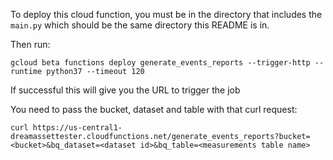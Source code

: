 To deploy this cloud function, you must be in the directory that includes the `main.py` which
should be the same directory this README is in.

Then run:

```
gcloud beta functions deploy generate_events_reports --trigger-http --runtime python37 --timeout 120
```

If successful this will give you the URL to trigger the job

You need to pass the bucket, dataset and table with that curl request:
```
curl https://us-central1-dreamassettester.cloudfunctions.net/generate_events_reports?bucket=<bucket>&bq_dataset=<dataset id>&bq_table=<measurements table name>

```
